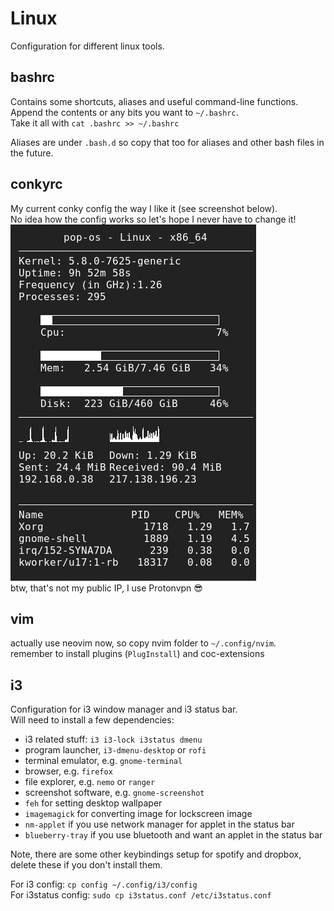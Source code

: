 # Linux

Configuration for different linux tools.

## bashrc
Contains some shortcuts, aliases and useful command-line functions.  
Append the contents or any bits you want to `~/.bashrc`.  
Take it all with `cat .bashrc >> ~/.bashrc`

Aliases are under `.bash.d` so copy that too for aliases and other bash files in the future.

## conkyrc
My current conky config the way I like it (see screenshot below).  
No idea how the config works so let's hope I never have to change it!  
![screenshot of my conky](conky_screenshot.png)  
btw, that's not my public IP, I use Protonvpn :sunglasses:

## vim
actually use neovim now, so copy nvim folder to `~/.config/nvim`.  
remember to install plugins (`PlugInstall`) and coc-extensions

## i3
Configuration for i3 window manager and i3 status bar.  
Will need to install a few dependencies:
* i3 related stuff: `i3 i3-lock i3status dmenu`
* program launcher, `i3-dmenu-desktop` or `rofi`
* terminal emulator, e.g. `gnome-terminal`
* browser, e.g. `firefox`
* file explorer, e.g. `nemo` or `ranger`
* screenshot software, e.g. `gnome-screenshot`
* `feh` for setting desktop wallpaper
* `imagemagick` for converting image for lockscreen image
* `nm-applet` if you use network manager for applet in the status bar
* `blueberry-tray` if you use bluetooth and want an applet in the status bar

Note, there are some other keybindings setup for spotify and dropbox, delete these if you don't install them.  

For i3 config: `cp config ~/.config/i3/config`  
For i3status config: `sudo cp i3status.conf /etc/i3status.conf`
